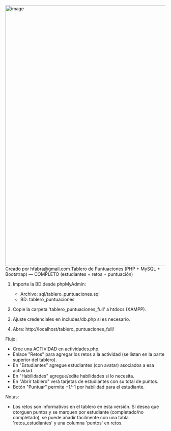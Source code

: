 <img width="1919" height="817" alt="image" src="https://github.com/user-attachments/assets/829a67c4-48b4-4dd9-8c67-80a91d5bfa79" />
Creado por hfabra@gmail.com
Tablero de Puntuaciones (PHP + MySQL + Bootstrap) — COMPLETO (estudiantes + retos + puntuación)

1) Importe la BD desde phpMyAdmin:
   - Archivo: sql/tablero_puntuaciones.sql
   - BD: tablero_puntuaciones

2) Copie la carpeta 'tablero_puntuaciones_full' a htdocs (XAMPP).
3) Ajuste credenciales en includes/db.php si es necesario.
4) Abra: http://localhost/tablero_puntuaciones_full/

Flujo:
- Cree una ACTIVIDAD en actividades.php.
- Enlace "Retos" para agregar los retos a la actividad (se listan en la parte superior del tablero).
- En "Estudiantes" agregue estudiantes (con avatar) asociados a esa actividad.
- En "Habilidades" agregue/edite habilidades si lo necesita.
- En "Abrir tablero" verá tarjetas de estudiantes con su total de puntos.
- Botón "Puntuar" permite +1/-1 por habilidad para el estudiante.

Notas:
- Los retos son informativos en el tablero en esta versión. Si desea que otorguen puntos y se marquen por estudiante (completado/no completado), se puede añadir fácilmente con una tabla 'retos_estudiantes' y una columna 'puntos' en retos.
